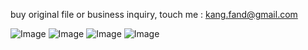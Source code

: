 buy original file or business inquiry, touch me : kang.fand@gmail.com

![Image](https://raw.githubusercontent.com/irfnrdh/irfnrdh.github.io/master/karya/lukisan/01-brush17/17brush-view.png)
![Image](https://raw.githubusercontent.com/irfnrdh/irfnrdh.github.io/master/karya/lukisan/01-brush17/17brush-view-detail0.png)
![Image](https://raw.githubusercontent.com/irfnrdh/irfnrdh.github.io/master/karya/lukisan/01-brush17/17brush-view-detail1.png)
![Image](https://raw.githubusercontent.com/irfnrdh/irfnrdh.github.io/master/karya/lukisan/01-brush17/17brush-view-detail2.png)
